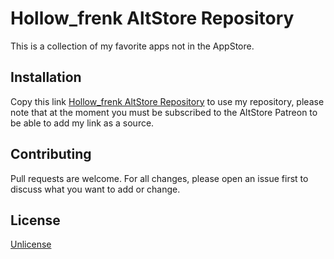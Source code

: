 # Hollow_frenk AltStore Repository

This is a collection of my favorite apps not in the AppStore.

## Installation

Copy this link [Hollow_frenk AltStore Repository](https://hollow-frenk.gitHub.io/AltStoreRepository/apps.json) to use my repository, please note that at the moment you must be subscribed to the AltStore Patreon to be able to add my link as a source.

## Contributing

Pull requests are welcome. For all changes, please open an issue first to discuss what you want to add or change.

## License

[Unlicense](https://choosealicense.com/licenses/unlicense/)
